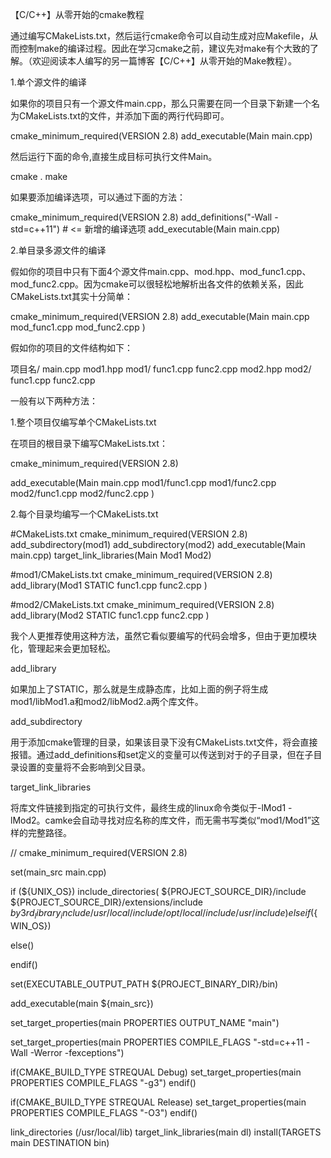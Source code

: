 【C/C++】从零开始的cmake教程

通过编写CMakeLists.txt，然后运行cmake命令可以自动生成对应Makefile，从而控制make的编译过程。因此在学习cmake之前，建议先对make有个大致的了解。（欢迎阅读本人编写的另一篇博客【C/C++】从零开始的Make教程）。

 
1.单个源文件的编译

如果你的项目只有一个源文件main.cpp，那么只需要在同一个目录下新建一个名为CMakeLists.txt的文件，并添加下面的两行代码即可。

cmake_minimum_required(VERSION 2.8)
add_executable(Main main.cpp)

然后运行下面的命令,直接生成目标可执行文件Main。

cmake .
make

如果要添加编译选项，可以通过下面的方法：

cmake_minimum_required(VERSION 2.8)
add_definitions("-Wall -std=c++11") # <= 新增的编译选项
add_executable(Main main.cpp)
 
2.单目录多源文件的编译

假如你的项目中只有下面4个源文件main.cpp、mod.hpp、mod_func1.cpp、mod_func2.cpp。因为cmake可以很轻松地解析出各文件的依赖关系，因此CMakeLists.txt其实十分简单：

cmake_minimum_required(VERSION 2.8)
add_executable(Main
  main.cpp
  mod_func1.cpp
  mod_func2.cpp
)

假如你的项目的文件结构如下：

项目名/
  main.cpp
  mod1.hpp
  mod1/
    func1.cpp
    func2.cpp
  mod2.hpp
  mod2/
    func1.cpp
    func2.cpp

一般有以下两种方法：

 
1.整个项目仅编写单个CMakeLists.txt

在项目的根目录下编写CMakeLists.txt：

cmake_minimum_required(VERSION 2.8)

add_executable(Main
  main.cpp
  mod1/func1.cpp
  mod1/func2.cpp
  mod2/func1.cpp
  mod2/func2.cpp
)

2.每个目录均编写一个CMakeLists.txt

#CMakeLists.txt
cmake_minimum_required(VERSION 2.8)
add_subdirectory(mod1) 
add_subdirectory(mod2) 
add_executable(Main main.cpp)
target_link_libraries(Main Mod1 Mod2) 


#mod1/CMakeLists.txt
cmake_minimum_required(VERSION 2.8)
add_library(Mod1 STATIC
  func1.cpp
  func2.cpp
)


#mod2/CMakeLists.txt
cmake_minimum_required(VERSION 2.8)
add_library(Mod2 STATIC
  func1.cpp
  func2.cpp
)


我个人更推荐使用这种方法，虽然它看似要编写的代码会增多，但由于更加模块化，管理起来会更加轻松。

 
add_library

如果加上了STATIC，那么就是生成静态库，比如上面的例子将生成mod1/libMod1.a和mod2/libMod2.a两个库文件。

 
add_subdirectory

用于添加cmake管理的目录，如果该目录下没有CMakeLists.txt文件，将会直接报错。通过add_definitions和set定义的变量可以传送到对于的子目录，但在子目录设置的变量将不会影响到父目录。

 
target_link_libraries

将库文件链接到指定的可执行文件，最终生成的linux命令类似于-lMod1 -lMod2。camke会自动寻找对应名称的库文件，而无需书写类似“mod1/Mod1”这样的完整路径。


//
cmake_minimum_required(VERSION 2.8)

set(main_src main.cpp)

if (${UNIX_OS})
	include_directories(
		${PROJECT_SOURCE_DIR}/include
		${PROJECT_SOURCE_DIR}/extensions/include
		${by3rd_library_include}
		/usr/local/include
		/opt/local/include
		/usr/include
		)
elseif (${WIN_OS})

else()

endif()

set(EXECUTABLE_OUTPUT_PATH ${PROJECT_BINARY_DIR}/bin)

add_executable(main ${main_src})

set_target_properties(main PROPERTIES OUTPUT_NAME "main")

set_target_properties(main PROPERTIES COMPILE_FLAGS "-std=c++11 -Wall -Werror -fexceptions")

if(CMAKE_BUILD_TYPE STREQUAL Debug)
	set_target_properties(main PROPERTIES COMPILE_FLAGS "-g3")
endif()

if(CMAKE_BUILD_TYPE STREQUAL Release)
	set_target_properties(main PROPERTIES COMPILE_FLAGS "-O3")
endif()



link_directories (/usr/local/lib)
target_link_libraries(main dl)
install(TARGETS main DESTINATION bin)